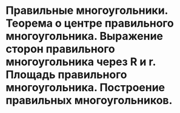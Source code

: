 # Правильные многоугольники. Теорема о центре правильного многоугольника. Выражение сторон правильного многоугольника через R и r. Площадь правильного многоугольника. Построение правильных многоугольников.